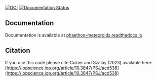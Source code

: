 

[![DOI](https://zenodo.org/badge/DOI/10.5281/zenodo.11479174.svg)](https://doi.org/10.5281/zenodo.11479174) [![Documentation Status](https://readthedocs.org/projects/phaethon-meteoroids/badge/?version=latest)](https://phaethon-meteoroids.readthedocs.io/en/latest/?badge=latest)




## Documentation
Documentation is available at [phaethon-meteoroids.readthedocs.io](https://phaethon-meteoroids.readthedocs.io/en/latest/)

## Citation
If you use this code please cite Cukier and Szalay (2023) available here: [https://iopscience.iop.org/article/10.3847/PSJ/acd538](https://iopscience.iop.org/article/10.3847/PSJ/acd538)
